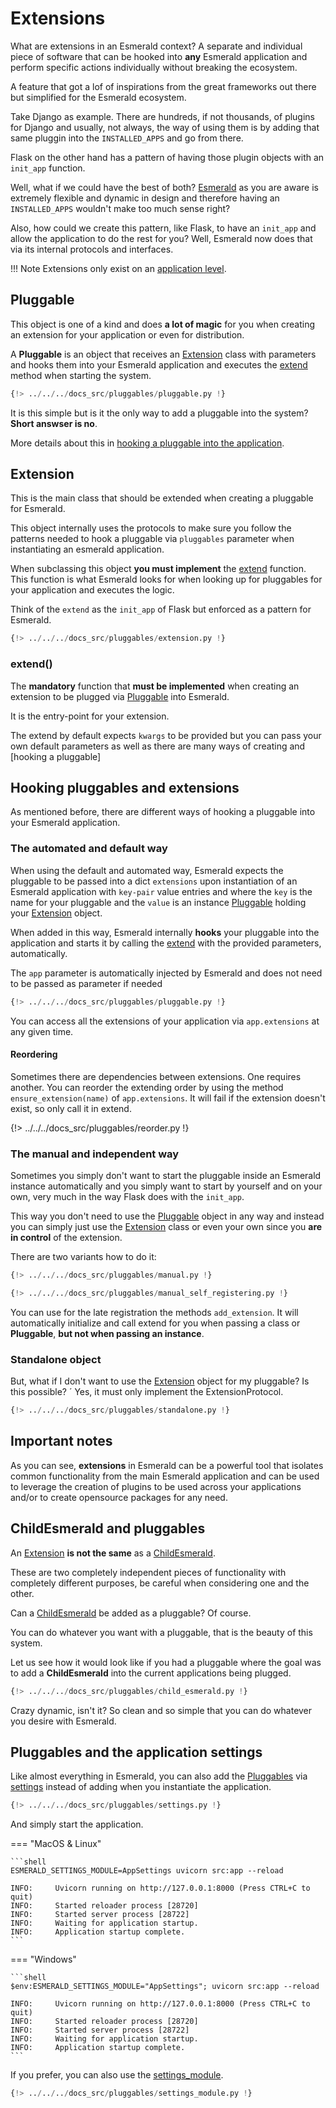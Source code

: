 # Extensions

What are extensions in an Esmerald context? A separate and individual piece of software that
can be hooked into **any** Esmerald application and perform specific actions individually without
breaking the ecosystem.

A feature that got a lof of inspirations from the great frameworks out there but simplified for
the Esmerald ecosystem.

Take Django as example. There are hundreds, if not thousands, of plugins for Django and usually,
not always, the way of using them is by adding that same pluggin into the `INSTALLED_APPS` and
go from there.

Flask on the other hand has a pattern of having those plugin objects with an `init_app` function.

Well, what if we could have the best of both? [Esmerald](./application/applications.md) as you
are aware is extremely flexible and dynamic in design and therefore having an `INSTALLED_APPS`
wouldn't make too much sense right?

Also, how could we create this pattern, like Flask, to have an `init_app` and allow the application
to do the rest for you? Well, Esmerald now does that via its internal protocols and interfaces.

!!! Note
    Extensions only exist on an [application level](./application/levels.md#application-levels).

## Pluggable

This object is one of a kind and does **a lot of magic** for you when creating an extension for
your application or even for distribution.

A **Pluggable** is an object that receives an [Extension](#extension) class with parameters
and hooks them into your Esmerald application and executes the [extend](#extend) method when
starting the system.

```python hl_lines="27 29"
{!> ../../../docs_src/pluggables/pluggable.py !}
```

It is this simple but is it the only way to add a pluggable into the system? **Short answser is no**.

More details about this in [hooking a pluggable into the application](#hooking-pluggables-and-extensions).

## Extension

This is the main class that should be extended when creating a pluggable for Esmerald.

This object internally uses the protocols to make sure you follow the patterns needed to hook
a pluggable via `pluggables` parameter when instantiating an esmerald application.

When subclassing this object **you must implement** the [extend](#extend) function. This function is what
Esmerald looks for when looking up for pluggables for your application and executes the logic.

Think of the `extend` as the `init_app` of Flask but enforced as a pattern for Esmerald.

```python hl_lines="7 13"
{!> ../../../docs_src/pluggables/extension.py !}
```

### extend()

The **mandatory** function that **must be implemented** when creating an extension to be plugged
via [Pluggable](#pluggable) into Esmerald.

It is the entry-point for your extension.

The extend by default expects `kwargs` to be provided but you can pass your own default parameters
as well as there are many ways of creating and [hooking a pluggable]

## Hooking pluggables and extensions

As mentioned before, there are different ways of hooking a pluggable into your Esmerald application.

### The automated and default way

When using the default and automated way, Esmerald expects the pluggable to be passed into a dict
`extensions` upon instantiation of an Esmerald application with `key-pair` value entries and where
the `key` is the name for your pluggable and the `value` is an instance [Pluggable](#pluggable)
holding your [Extension](#extension) object.

When added in this way, Esmerald internally **hooks** your pluggable into the application and
starts it by calling the [extend](#extend) with the provided parameters, automatically.

The `app` parameter is automatically injected by Esmerald and does not need to be passed as
parameter if needed

```python hl_lines="27 29"
{!> ../../../docs_src/pluggables/pluggable.py !}
```

You can access all the extensions of your application via `app.extensions` at any given time.

#### Reordering

Sometimes there are dependencies between extensions. One requires another.
You can reorder the extending order by using the method `ensure_extension(name)` of `app.extensions`.
It will fail if the extension doesn't exist, so only call it in extend.

{!> ../../../docs_src/pluggables/reorder.py !}

### The manual and independent way

Sometimes you simply don't want to start the pluggable inside an Esmerald instance automatically
and you simply want to start by yourself and on your own, very much in the way Flask does with
the `init_app`.

This way you don't need to use the [Pluggable](#pluggable) object in any way and instead you can
simply just use the [Extension](#extension) class or even your own since you **are in control**
of the extension.

There are two variants how to do it:

```python title="With extension class or Pluggable"
{!> ../../../docs_src/pluggables/manual.py !}
```

```python hl_lines="25 42-43" title="Self registering"
{!> ../../../docs_src/pluggables/manual_self_registering.py !}
```

You can use for the late registration the methods `add_extension`.
It will automatically initialize and call extend for you when passing a class or **Pluggable**,
**but not when passing an instance**.

### Standalone object

But, what if I don't want to use the [Extension](#extension) object for my pluggable? Is this
possible?
´
Yes, it must only implement the ExtensionProtocol.

```python hl_lines="9 25"
{!> ../../../docs_src/pluggables/standalone.py !}
```

## Important notes

As you can see, **extensions** in Esmerald can be a powerful tool that isolates common
functionality from the main Esmerald application and can be used to leverage the creation of plugins
to be used across your applications and/or to create opensource packages for any need.

## ChildEsmerald and pluggables

An [Extension](#extension) **is not the same** as a [ChildEsmerald](./routing/router.md#child-esmerald-application).

These are two completely independent pieces of functionality with completely different purposes, be
careful when considering one and the other.

Can a [ChildEsmerald](./routing/router.md#child-esmerald-application) be added as a pluggable?
Of course.

You can do whatever you want with a pluggable, that is the beauty of this system.

Let us see how it would look like if you had a pluggable where the goal was to add a **ChildEsmerald**
into the current applications being plugged.

```python hl_lines="33"
{!> ../../../docs_src/pluggables/child_esmerald.py !}
```

Crazy dynamic, isn't it? So clean and so simple that you can do whatever you desire with Esmerald.

## Pluggables and the application settings

Like almost everything in Esmerald, you can also add the [Pluggables](#pluggable) via
[settings](./application/settings.md) instead of adding when you instantiate the application.

```python hl_lines="29-31"
{!> ../../../docs_src/pluggables/settings.py !}
```

And simply start the application.

=== "MacOS & Linux"

    ```shell
    ESMERALD_SETTINGS_MODULE=AppSettings uvicorn src:app --reload

    INFO:     Uvicorn running on http://127.0.0.1:8000 (Press CTRL+C to quit)
    INFO:     Started reloader process [28720]
    INFO:     Started server process [28722]
    INFO:     Waiting for application startup.
    INFO:     Application startup complete.
    ```

=== "Windows"

    ```shell
    $env:ESMERALD_SETTINGS_MODULE="AppSettings"; uvicorn src:app --reload

    INFO:     Uvicorn running on http://127.0.0.1:8000 (Press CTRL+C to quit)
    INFO:     Started reloader process [28720]
    INFO:     Started server process [28722]
    INFO:     Waiting for application startup.
    INFO:     Application startup complete.
    ```

If you prefer, you can also use the [settings_module](./application/settings.md#the-settings_module).

```python hl_lines="34"
{!> ../../../docs_src/pluggables/settings_module.py !}
```
